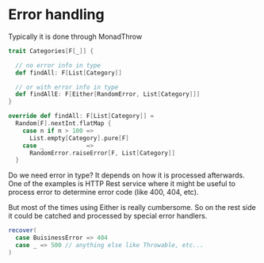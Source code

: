 # Error handling

Typically it is done through MonadThrow

```scala
trait Categories[F[_]] {

  // no error info in type
  def findAll: F[List[Category]]

  // or with error info in type
  def findAllE: F[Either[RandomError, List[Category]]]
}

override def findAll: F[List[Category]] =
  Random[F].nextInt.flatMap {
    case n if n > 100 =>
      List.empty[Category].pure[F]
    case _            =>
      RandomError.raiseError[F, List[Category]]
  }
```

Do we need error in type? It depends on how it is processed afterwards. One of the examples is HTTP Rest service where it might be useful to process error to determine error code (like 400, 404, etc).

But most of the times using Either is really cumbersome. So on the rest side it could be catched and processed by special error handlers.

```scala
recover(
  case BuisinessError => 404
  case _ => 500 // anything else like Throwable, etc...
)
```

